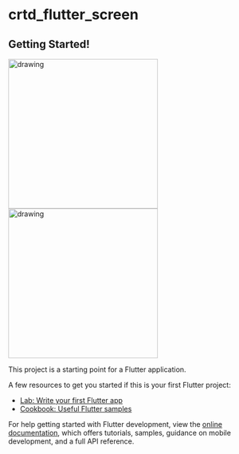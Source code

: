 # crtd_flutter_screen

## Getting Started!

<img src="https://github.com/govindgurjar/CRTD_Flutter_Screen/assets/83970520/18467535-bdc1-4624-ba8b-924ca7df28df" alt="drawing" width="300"/>
<img src="https://github.com/govindgurjar/CRTD_Flutter_Screen/assets/83970520/6a2d2f13-8d75-4372-8bad-f20efa1cb6a8" alt="drawing" width="300"/>


This project is a starting point for a Flutter application.

A few resources to get you started if this is your first Flutter project:

- [Lab: Write your first Flutter app](https://docs.flutter.dev/get-started/codelab)
- [Cookbook: Useful Flutter samples](https://docs.flutter.dev/cookbook)

For help getting started with Flutter development, view the
[online documentation](https://docs.flutter.dev/), which offers tutorials,
samples, guidance on mobile development, and a full API reference.
